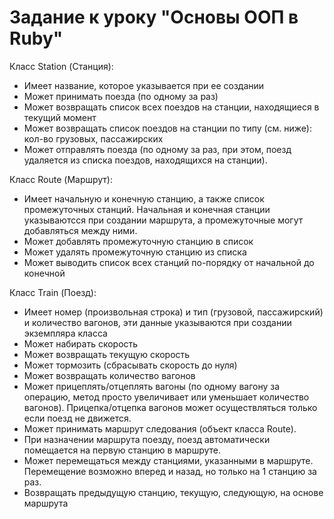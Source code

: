 # Задание к уроку "Основы ООП в Ruby"

Класс Station (Станция):

- Имеет название, которое указывается при ее создании
- Может принимать поезда (по одному за раз)
- Может возвращать список всех поездов на станции, находящиеся в текущий момент
- Может возвращать список поездов на станции по типу (см. ниже): кол-во грузовых, пассажирских
- Может отправлять поезда (по одному за раз, при этом, поезд удаляется из списка поездов, находящихся на станции).

Класс Route (Маршрут):

- Имеет начальную и конечную станцию, а также список промежуточных станций. Начальная и конечная станции указываютсся при создании маршрута, а промежуточные могут добавляться между ними.
- Может добавлять промежуточную станцию в список
- Может удалять промежуточную станцию из списка
- Может выводить список всех станций по-порядку от начальной до конечной

Класс Train (Поезд):

- Имеет номер (произвольная строка) и тип (грузовой, пассажирский) и количество вагонов, эти данные указываются при создании экземпляра класса
- Может набирать скорость
- Может возвращать текущую скорость
- Может тормозить (сбрасывать скорость до нуля)
- Может возвращать количество вагонов
- Может прицеплять/отцеплять вагоны (по одному вагону за операцию, метод просто увеличивает или уменьшает количество вагонов). Прицепка/отцепка вагонов может осуществляться только если поезд не движется.
- Может принимать маршрут следования (объект класса Route).
- При назначении маршрута поезду, поезд автоматически помещается на первую станцию в маршруте.
- Может перемещаться между станциями, указанными в маршруте. Перемещение возможно вперед и назад, но только на 1 станцию за раз.
- Возвращать предыдущую станцию, текущую, следующую, на основе маршрута
